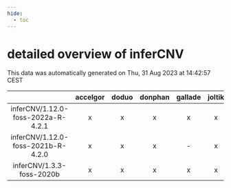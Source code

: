 ```yaml
---
hide:
  - toc
---
```


detailed overview of inferCNV
=============================


This data was automatically generated on Thu, 31 Aug 2023 at 14:42:57 CEST  

| |accelgor|doduo|donphan|gallade|joltik|skitty|swalot|victini|
| :---: | :---: | :---: | :---: | :---: | :---: | :---: | :---: | :---: |
|inferCNV/1.12.0-foss-2022a-R-4.2.1|x|x|x|x|x|x|x|x|
|inferCNV/1.12.0-foss-2021b-R-4.2.0|x|x|x|-|x|x|x|x|
|inferCNV/1.3.3-foss-2020b|x|x|x|x|x|x|x|x|
